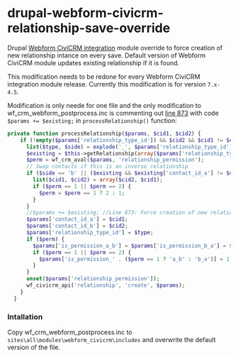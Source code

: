 drupal-webform-civicrm-relationship-save-override
=================================================

Drupal [Webform CiviCRM integration](https://drupal.org/project/webform_civicrm) module override to force creation of new relationship intance on every save. Default version of Webform CiviCRM module updates existing relationship if it is found.

This modification needs to be redone for every Webform CiviCRM integration module release. Currently this modification is for version `7.x-4.5`.

Modification is only neede for one file and the only modification to wf_crm_webform_postprocess.inc is commenting out [line 873](wf_crm_webform_postprocess.inc#L873) with code `$params += $existing;` in `processRelationship()` function:

```php
private function processRelationship($params, $cid1, $cid2) {
    if (!empty($params['relationship_type_id']) && $cid2 && $cid1 != $cid2) {
      list($type, $side) = explode('_', $params['relationship_type_id']);
      $existing = $this->getRelationship(array($params['relationship_type_id']), $cid1, $cid2);
      $perm = wf_crm_aval($params, 'relationship_permission');
      // Swap contacts if this is an inverse relationship
      if ($side == 'b' || ($existing && $existing['contact_id_a'] != $cid1)) {
        list($cid1, $cid2) = array($cid2, $cid1);
        if ($perm == 1 || $perm == 2) {
          $perm = $perm == 1 ? 2 : 1;
        }
      }
      //$params += $existing; //Line 873: Force creation of new relationship intance on every save
      $params['contact_id_a'] = $cid1;
      $params['contact_id_b'] = $cid2;
      $params['relationship_type_id'] = $type;
      if ($perm) {
        $params['is_permission_a_b'] = $params['is_permission_b_a'] = $perm == 3 ? 1 : 0;
        if ($perm == 1 || $perm == 2) {
          $params['is_permission_' . ($perm == 1 ? 'a_b' : 'b_a')] = 1;
        }
      }
      unset($params['relationship_permission']);
      wf_civicrm_api('relationship', 'create', $params);
    }
  }
```

### Intallation
Copy wf_crm_webform_postprocess.inc to `sites\all\modules\webform_civicrm\includes` and overwrite the default version of the file.
